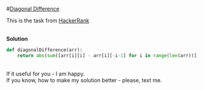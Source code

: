 #[Diagonal Difference](https://www.hackerrank.com/challenges/diagonal-difference/problem)

This is the task from [HackerRank](https://www.hackerrank.com/dashboard)
<br>
<br>

**Solution**
<br>
```python
def diagonalDifference(arr):    
    return abs(sum([arr[i][i] - arr[i][-i-1] for i in range(len(arr))]))
```

<br>
If it useful for you - I am happy. <br>
If you know, how to make my solution better - please, text me.

